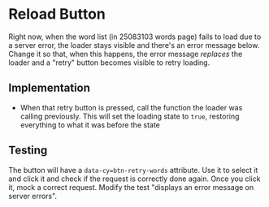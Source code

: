 # Reload Button

Right now, when the word list (in 25083103 words page) fails to load due to a server error, the loader stays visible and there's an error message below. Change it so that, when this happens, the error message _replaces_ the loader and a "retry" button becomes visible to retry loading.

## Implementation

- When that retry button is pressed, call the function the loader was calling previously. This will set the loading state to `true`, restoring everything to what it was before the state

## Testing

The button will have a `data-cy=btn-retry-words` attribute. Use it to select it and click it and check if the request is correctly done again. Once you click it, mock a correct request. Modify the test "displays an error message on server errors".

